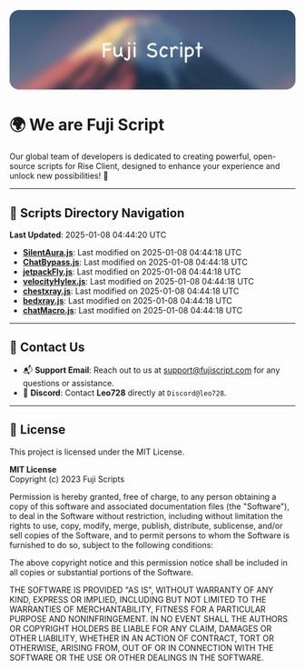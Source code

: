 ![Banner](.github/b.webp)

# 🌍 **We are Fuji Script**

Our global team of developers is dedicated to creating powerful, open-source scripts for Rise Client, designed to enhance your experience and unlock new possibilities! 🌟

---
<!-- SCRIPTS_NAVIGATION_START -->
## 📂 **Scripts Directory Navigation**

**Last Updated**: 2025-01-08 04:44:20 UTC

- **[SilentAura.js](scripts/SilentAura.js)**: Last modified on 2025-01-08 04:44:18 UTC
- **[ChatBypass.js](scripts/ChatBypass.js)**: Last modified on 2025-01-08 04:44:18 UTC
- **[jetpackFly.js](scripts/jetpackFly.js)**: Last modified on 2025-01-08 04:44:18 UTC
- **[velocityHylex.js](scripts/velocityHylex.js)**: Last modified on 2025-01-08 04:44:18 UTC
- **[chestxray.js](scripts/chestxray.js)**: Last modified on 2025-01-08 04:44:18 UTC
- **[bedxray.js](scripts/bedxray.js)**: Last modified on 2025-01-08 04:44:18 UTC
- **[chatMacro.js](scripts/chatMacro.js)**: Last modified on 2025-01-08 04:44:18 UTC

<!-- SCRIPTS_NAVIGATION_END -->

---

## 💬 **Contact Us**  
- 📬 **Support Email**: Reach out to us at [support@fujiscript.com](mailto:support@fujiscript.com) for any questions or assistance.  
- 💬 **Discord**: Contact **Leo728** directly at `Discord@leo728`.

---

## 📜 **License**

This project is licensed under the MIT License.  

**MIT License**  
Copyright (c) 2023 Fuji Scripts  

Permission is hereby granted, free of charge, to any person obtaining a copy of this software and associated documentation files (the "Software"), to deal in the Software without restriction, including without limitation the rights to use, copy, modify, merge, publish, distribute, sublicense, and/or sell copies of the Software, and to permit persons to whom the Software is furnished to do so, subject to the following conditions:  

The above copyright notice and this permission notice shall be included in all copies or substantial portions of the Software.  

THE SOFTWARE IS PROVIDED "AS IS", WITHOUT WARRANTY OF ANY KIND, EXPRESS OR IMPLIED, INCLUDING BUT NOT LIMITED TO THE WARRANTIES OF MERCHANTABILITY, FITNESS FOR A PARTICULAR PURPOSE AND NONINFRINGEMENT. IN NO EVENT SHALL THE AUTHORS OR COPYRIGHT HOLDERS BE LIABLE FOR ANY CLAIM, DAMAGES OR OTHER LIABILITY, WHETHER IN AN ACTION OF CONTRACT, TORT OR OTHERWISE, ARISING FROM, OUT OF OR IN CONNECTION WITH THE SOFTWARE OR THE USE OR OTHER DEALINGS IN THE SOFTWARE.  

